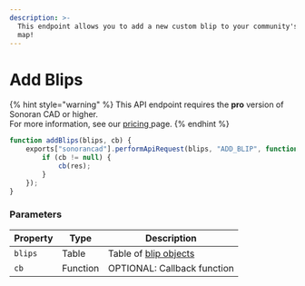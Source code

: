 ```yaml
---
description: >-
  This endpoint allows you to add a new custom blip to your community's live
  map!
---
```


# Add Blips

{% hint style="warning" %}
This API endpoint requires the **pro** version of Sonoran CAD or higher.\
For more information, see our [pricing ](../../../../../../pricing/faq/)page.
{% endhint %}

```javascript
function addBlips(blips, cb) {
    exports["sonorancad"].performApiRequest(blips, "ADD_BLIP", function (res) {
        if (cb != null) {
            cb(res);
        }
    });
}
```

### Parameters

| Property | Type     | Description                                                          |
| -------- | -------- | -------------------------------------------------------------------- |
| `blips`  | Table    | Table of [blip objects](../../lua-examples/custom-blips/add-blip.md) |
| `cb`     | Function | OPTIONAL: Callback function                                          |
